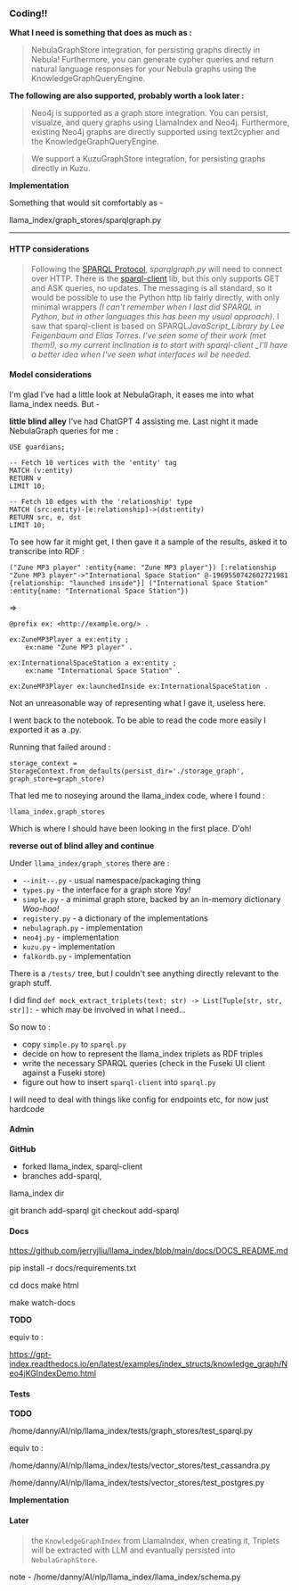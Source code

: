 ### Coding!!

**What I need is something that does as much as :**

> NebulaGraphStore integration, for persisting graphs directly in Nebula! Furthermore, you can generate cypher queries and return natural language responses for your Nebula graphs using the KnowledgeGraphQueryEngine.

**The following are also supported, probably worth a look later :**

> Neo4j is supported as a graph store integration. You can persist, visualze, and query graphs using LlamaIndex and Neo4j. Furthermore, existing Neo4j graphs are directly supported using text2cypher and the KnowledgeGraphQueryEngine.

> We support a KuzuGraphStore integration, for persisting graphs directly in Kuzu.

**Implementation**

Something that would sit comfortably as -

llama_index/graph_stores/sparqlgraph.py

---

#### HTTP considerations

> Following the [SPARQL Protocol](https://www.w3.org/TR/sparql11-protocol/), _sparqlgraph.py_ will need to connect over HTTP. There is the [sparql-client](https://github.com/eea/sparql-client/) lib, but this only supports GET and ASK queries, no updates. The messaging is all standard, so it would be possible to use the Python http lib fairly directly, with only minimal wrappers _(I can't remember when I last did SPARQL in Python, but in other languages this has been my usual approach)_. I saw that sparql-client is based on SPARQL*JavaScript_Library by Lee Feigenbaum and Elias Torres. I've seen some of their work (met them!), so my current inclination is to start with sparql-client \_I'll have a better idea when I've seen what interfaces wil be needed.*

#### Model considerations

I'm glad I've had a little look at NebulaGraph, it eases me into what llama_index needs. But -

**little blind alley**
I've had ChatGPT 4 assisting me. Last night it made NebulaGraph queries for me :

```
USE guardians;

-- Fetch 10 vertices with the 'entity' tag
MATCH (v:entity)
RETURN v
LIMIT 10;

-- Fetch 10 edges with the 'relationship' type
MATCH (src:entity)-[e:relationship]->(dst:entity)
RETURN src, e, dst
LIMIT 10;
```

To see how far it might get, I then gave it a sample of the results, asked it to transcribe into RDF :

```
("Zune MP3 player" :entity{name: "Zune MP3 player"}) [:relationship "Zune MP3 player"->"International Space Station" @-1969550742602721981 {relationship: "launched inside"}] ("International Space Station" :entity{name: "International Space Station"})
```

=>

```
@prefix ex: <http://example.org/> .

ex:ZuneMP3Player a ex:entity ;
    ex:name "Zune MP3 player" .

ex:InternationalSpaceStation a ex:entity ;
    ex:name "International Space Station" .

ex:ZuneMP3Player ex:launchedInside ex:InternationalSpaceStation .
```

Not an unreasonable way of representing what I gave it, useless here.

I went back to the notebook. To be able to read the code more easily I exported it as a .py.

Running that failed around :

`storage_context = StorageContext.from_defaults(persist_dir='./storage_graph', graph_store=graph_store)`

That led me to noseying around the llama_index code, where I found :

```
llama_index.graph_stores
```

Which is where I should have been looking in the first place. D'oh!

**reverse out of blind alley and continue**

Under `llama_index/graph_stores` there are :

- `--init--.py` - usual namespace/packaging thing
- `types.py` - the interface for a graph store _Yay!_
- `simple.py` - a minimal graph store, backed by an in-memory dictionary _Woo-hoo!_
- `registery.py` - a dictionary of the implementations
- `nebulagraph.py` - implementation
- `neo4j.py` - implementation
- `kuzu.py` - implementation
- `falkordb.py` - implementation

There is a `/tests/` tree, but I couldn't see anything directly relevant to the graph stuff.

I did find `def mock_extract_triplets(text: str) -> List[Tuple[str, str, str]]:` - which may be involved in what I need...

So now to :

- copy `simple.py` to `sparql.py`
- decide on how to represent the llama_index triplets as RDF triples
- write the necessary SPARQL queries (check in the Fuseki UI client against a Fuseki store)
- figure out how to insert `sparql-client` into `sparql.py`

I will need to deal with things like config for endpoints etc, for now just hardcode

#### Admin

**GitHub**

- forked llama_index, sparql-client
- branches add-sparql,

llama_index dir

git branch add-sparql
git checkout add-sparql

#### Docs

https://github.com/jerryjliu/llama_index/blob/main/docs/DOCS_README.md

pip install -r docs/requirements.txt

cd docs
make html

make watch-docs

**TODO**

equiv to :

https://gpt-index.readthedocs.io/en/latest/examples/index_structs/knowledge_graph/Neo4jKGIndexDemo.html

#### Tests

**TODO**

/home/danny/AI/nlp/llama_index/tests/graph_stores/test_sparql.py

equiv to :

/home/danny/AI/nlp/llama_index/tests/vector_stores/test_cassandra.py

/home/danny/AI/nlp/llama_index/tests/vector_stores/test_postgres.py

**Implementation**

#### Later

> the `KnowledgeGraphIndex` from LlamaIndex, when creating it, Triplets will be extracted with LLM and evantually persisted into `NebulaGraphStore`.

note - /home/danny/AI/nlp/llama_index/llama_index/schema.py
